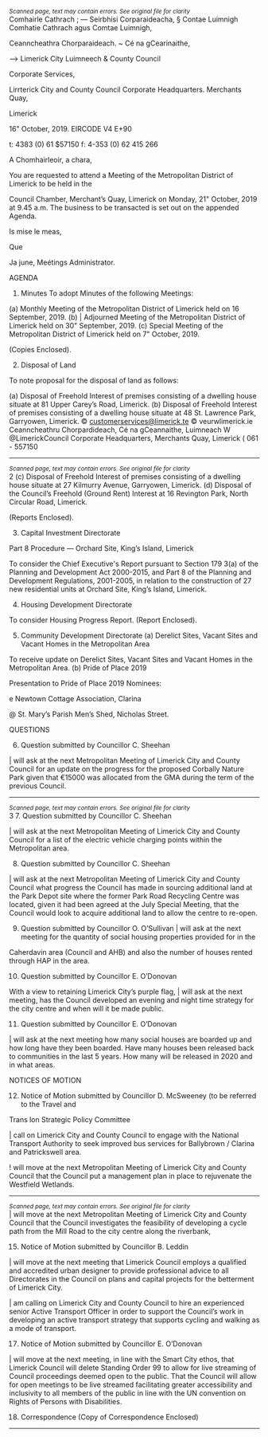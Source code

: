 *<small>Scanned page, text may contain errors. See original file for clarity</small>*  
Comhairle Cathrach ; — Seirbhisi Corparaideacha,
§ Contae Luimnigh Comhatie Cathrach agus Comtae Luimnigh,

Ceanncheathra Chorparaideach.
~ Cé na gCearinaithe,

—> Limerick City Luimneech
& County Council

Corporate Services,

Lirrterick City and County Council
Corporate Headquarters.
Merchants Quay,

Limerick

16" October, 2019. EIRCODE V4 E+90

t: 4383 (0) 61 $57150
f: 4-353 (0) 62 415 266

A Chomhairleoir, a chara,

You are requested to attend a Meeting of the Metropolitan District of Limerick to be held in the

Council Chamber, Merchant’s Quay, Limerick on Monday, 21" October, 2019 at 9.45 a.m. The
business to be transacted is set out on the appended Agenda.

Is mise le meas,

Que

Ja june,
Meétings Administrator.

AGENDA
1. Minutes
To adopt Minutes of the following Meetings:

(a) Monthly Meeting of the Metropolitan District of Limerick held on 16 September, 2019.
(b) | Adjourned Meeting of the Metropolitan District of Limerick held on 30" September, 2019.
(c) Special Meeting of the Metropolitan District of Limerick held on 7" October, 2019.

(Copies Enclosed).

2. Disposal of Land

To note proposal for the disposal of land as follows:

(a) Disposal of Freehold Interest of premises consisting of a dwelling house situate at 81 Upper
Carey’s Road, Limerick.
(b) Disposal of Freehold Interest of premises consisting of a dwelling house situate at 48 St.
Lawrence Park, Garryowen, Limerick.
© customerservices@limerick.te
© veurwlimerick.ie
Ceanncheathru Chorpardideach, Cé na gCeannaithe, Luimneach W @LimerickCouncil
Corporate Headquarters, Merchants Quay, Limerick ( 061 - 557150

---
*<small>Scanned page, text may contain errors. See original file for clarity</small>*  
2
(c) Disposal of Freehold Interest of premises consisting of a dwelling house situate at 27 Kilmurry
Avenue, Garryowen, Limerick.
(d) Disposal of the Council’s Freehold (Ground Rent) Interest at 16 Revington Park, North Circular
Road, Limerick.

(Reports Enclosed).

3. Capital Investment Directorate

Part 8 Procedure — Orchard Site, King’s Island, Limerick

To consider the Chief Executive's Report pursuant to Section 179 3(a) of the Planning and
Development Act 2000-2015, and Part 8 of the Planning and Development Regulations, 2001-2005,
in relation to the construction of 27 new residential units at Orchard Site, King’s Island, Limerick.

4. Housing Development Directorate

To consider Housing Progress Report.
(Report Enclosed).

5. Community Development Directorate
(a) Derelict Sites, Vacant Sites and Vacant Homes in the Metropolitan Area

To receive update on Derelict Sites, Vacant Sites and Vacant Homes in the Metropolitan Area.
(b) Pride of Place 2019

Presentation to Pride of Place 2019 Nominees:

e Newtown Cottage Association, Clarina

@ St. Mary’s Parish Men’s Shed, Nicholas Street.

QUESTIONS

6. Question submitted by Councillor C. Sheehan

| will ask at the next Metropolitan Meeting of Limerick City and County Council for an update on the
progress for the proposed Corbally Nature Park given that €15000 was allocated from the GMA
during the term of the previous Council.

---
*<small>Scanned page, text may contain errors. See original file for clarity</small>*  
3
7. Question submitted by Councillor C. Sheehan

| will ask at the next Metropolitan Meeting of Limerick City and County Council for a list of the electric
vehicle charging points within the Metropolitan area.

8. Question submitted by Councillor C. Sheehan

| will ask at the next Metropolitan Meeting of Limerick City and County Council what progress the
Council has made in sourcing additional land at the Park Depot site where the former Park Road
Recycling Centre was located, given it had been agreed at the July Special Meeting, that the Council
would look to acquire additional land to allow the centre to re-open.

9. Question submitted by Councillor O. O’Sullivan
| will ask at the next meeting for the quantity of social housing properties provided for in the

Caherdavin area (Council and AHB) and also the number of houses rented through HAP in the area.

10. Question submitted by Councillor E. O’Donovan

With a view to retaining Limerick City’s purple flag, | will ask at the next meeting, has the Council
developed an evening and night time strategy for the city centre and when will it be made public.

11. Question submitted by Councillor E. O’Donovan

| will ask at the next meeting how many social houses are boarded up and how long have they been
boarded. Have many houses been released back to communities in the last 5 years. How many will
be released in 2020 and in what areas.

NOTICES OF MOTION

12. Notice of Motion submitted by Councillor D. McSweeney (to be referred to the Travel and

Trans lon Strategic Policy Committee

| call on Limerick City and County Council to engage with the National Transport Authority to seek
improved bus services for Ballybrown / Clarina and Patrickswell area.

! will move at the next Metropolitan Meeting of Limerick City and County Council that the
Council put a management plan in place to rejuvenate the Westfield Wetlands.

---
*<small>Scanned page, text may contain errors. See original file for clarity</small>*  
| will move at the next Metropolitan Meeting of Limerick City and County Council that the Council
investigates the feasibility of developing a cycle path from the Mill Road to the city centre along the
riverbank,

15. Notice of Motion submitted by Councillor B. Leddin

| will move at the next meeting that Limerick Council employs a qualified and accredited urban
designer to provide professional advice to all Directorates in the Council on plans and capital projects
for the betterment of Limerick City.

| am calling on Limerick City and County Council to hire an experienced senior Active Transport
Officer in order to support the Council’s work in developing an active transport strategy that
supports cycling and walking as a mode of transport.

17. Notice of Motion submitted by Councillor E. O’Donovan

| will move at the next meeting, in line with the Smart City ethos, that Limerick Council will delete
Standing Order 99 to allow for live streaming of Council proceedings deemed open to the public.
That the Council will allow for open meetings to be live streamed facilitating greater accessibility
and inclusivity to all members of the public in line with the UN convention on Rights of Persons with
Disabilities.

18. Correspondence
(Copy of Correspondence Enclosed)

---
